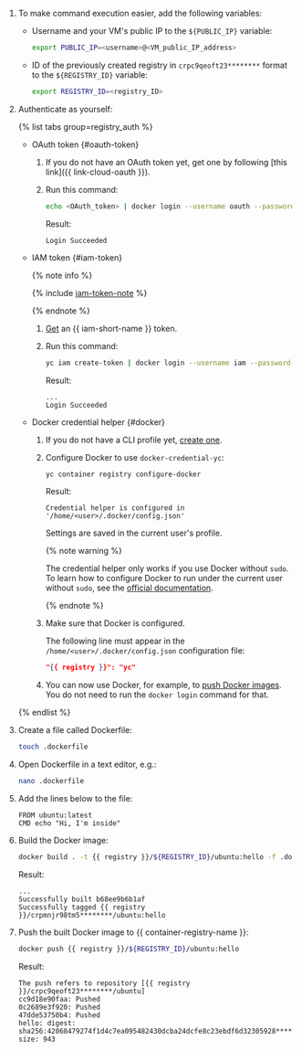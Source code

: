 1. To make command execution easier, add the following variables:
    * Username and your VM's public IP to the `${PUBLIC_IP}` variable:

        ```bash
        export PUBLIC_IP=<username>@<VM_public_IP_address>
        ```

    * ID of the previously created registry in `crpc9qeoft23********` format to the `${REGISTRY_ID}` variable:

        ```bash
        export REGISTRY_ID=<registry_ID>
        ```

1. Authenticate as yourself:

    {% list tabs group=registry_auth %}

    - OAuth token {#oauth-token}

      1. If you do not have an OAuth token yet, get one by following [this link]({{ link-cloud-oauth }}).
      1. Run this command:

          ```bash
          echo <OAuth_token> | docker login --username oauth --password-stdin {{ registry }}
          ```

          Result:

          ```text
          Login Succeeded
          ```

    - IAM token {#iam-token}

      {% note info %}

      {% include [iam-token-note](../../../_includes/iam/iam-token-note.md) %}

      {% endnote %}

      1. [Get](../../../iam/operations/iam-token/create.md) an {{ iam-short-name }} token.
      1. Run this command:

          ```bash
          yc iam create-token | docker login --username iam --password-stdin {{ registry }}
          ```

          Result:

          ```text
          ...
          Login Succeeded
          ```

    - Docker credential helper {#docker}

      1. If you do not have a CLI profile yet, [create one](../../../cli/quickstart.md#initialize).
      1. Configure Docker to use `docker-credential-yc`:

          ```bash
          yc container registry configure-docker
          ```

          Result:

          ```text
          Credential helper is configured in '/home/<user>/.docker/config.json'
          ```

          Settings are saved in the current user's profile.

          {% note warning %}

          The credential helper only works if you use Docker without `sudo`. To learn how to configure Docker to run under the current user without `sudo`, see the [official documentation](https://docs.docker.com/engine/install/linux-postinstall/#manage-docker-as-a-non-root-user).

          {% endnote %}

      1. Make sure that Docker is configured.

          The following line must appear in the `/home/<user>/.docker/config.json` configuration file:

          ```json
          "{{ registry }}": "yc"
          ```

      1. You can now use Docker, for example, to [push Docker images](../../../container-registry/operations/docker-image/docker-image-push.md). You do not need to run the `docker login` command for that.

    {% endlist %}

1. Create a file called Dockerfile:

    ```bash
    touch .dockerfile
    ```

1. Open Dockerfile in a text editor, e.g.:

    ```bash
    nano .dockerfile
    ```

1. Add the lines below to the file:

    ```text
    FROM ubuntu:latest
    CMD echo "Hi, I'm inside"
    ```

1. Build the Docker image:

    ```bash
    docker build . -t {{ registry }}/${REGISTRY_ID}/ubuntu:hello -f .dockerfile
    ```

    Result:

    ```text
    ...
    Successfully built b68ee9b6b1af
    Successfully tagged {{ registry }}/crpmnjr98tm5********/ubuntu:hello
    ```

1. Push the built Docker image to {{ container-registry-name }}:

    ```bash
    docker push {{ registry }}/${REGISTRY_ID}/ubuntu:hello
    ```

    Result:

    ```text
    The push refers to repository [{{ registry }}/crpc9qeoft23********/ubuntu]
    cc9d18e90faa: Pushed
    0c2689e3f920: Pushed
    47dde53750b4: Pushed
    hello: digest: sha256:42068479274f1d4c7ea095482430dcba24dcfe8c23ebdf6d32305928******** size: 943
    ```